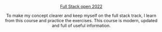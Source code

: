 <div align="center"><a href="https://fullstackopen.com/en/">Full Stack open 2022</a></div>

<p align="center">To make my concept clearer and keep myself on the full stack track, I learn from this course and practice the exercises. This course is modern, updated and full of useful information.</p>

